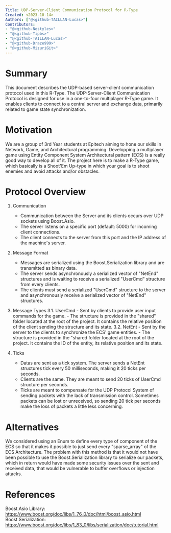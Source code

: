 ```yaml
---
Title: UDP-Server-Client Communication Protocol for R-Type
Created: <2023-10-14>
Authors: ["@<github-TAILLAN-Lucas>"]
Contributors:
- "@<github-Nestyles>"
- "@<github-Tipbs>"
- "@<github-TAILLAN-Lucas>"
- "@<github-Draze999>"
- "@<github-MizuriGit>"
---
```


# Summary

This document describes the UDP-based server-client communication protocol used in this R-Type.
The UDP-Server-Client Communication Protocol is designed for use in a one-to-four multiplayer R-Type game. It enables clients to connect to a central server and exchange data, primarily related to game state synchronization.

# Motivation

We are a group of 3rd Year students at Epitech aiming to hone our skills in Network, Game, and Architectural programming. Developping a multiplayer game using Entity Component System Architectural pattern (ECS) is a really good way to develop all of it. The project here is to make a R-Type game, which basically is a Shoot'Em Up-type in which your goal is to shoot enemies and avoid attacks and/or obstacles.

# Protocol Overview

1. Communication
    - Communication between the Server and its clients occurs over UDP sockets using Boost.Asio.
    - The server listens on a specific port (default: 5000) for incoming client connections.
    - The client connects to the server from this port and the IP address of the machine's server.

2. Message Format
    - Messages are serialized using the Boost.Serialization library and are transmitted as binary data.
    - The server sends asynchronously a serialized vector of "NetEnd" structures and is waiting to receive a serialized "UserCmd" structure from every clients.
    - The clients must send a serialized "UserCmd" structure to the server and asynchronously receive a serialized vector of "NetEnd" structures.

3. Message Types
    3.1. UserCmd
        - Sent by clients to provide user input commands for the game.
        - The structure is provided in the "shared" folder located at the root of the project. It contains the relative position of the client sending the structure and its state.
    3.2. NetEnt
        - Sent by the server to the clients to synchronize the ECS' game entities.
        - The structure is provided in the "shared folder located at the root of the project. It contains the ID of the entity, its relative position and its state.

4. Ticks
    - Datas are sent as a tick system. The server sends a NetEnt structures tick every 50 milliseconds, making it 20 ticks per seconds.
    - Clients are the same. They are meant to send 20 ticks of UserCmd structure per seconds.
    - Ticks are meant to compensate for the UDP Protocol System of sending packets with the lack of transmission control. Sometimes packets can be lost or unreceived, so sending 20 tick per seconds make the loss of packets a little less concerning.

# Alternatives

We considered using an Enum to define every type of component of the ECS so that it makes it possible to just send every "sparse_array" of the ECS Architecture. The problem with this method is that it would not have been possible to use the Boost.Serialization library to serialize our packets, which in return would have made some security issues over the sent and received data, that would be vulnerable to buffer overflows or injection attacks.

# References

Boost.Asio Library: https://www.boost.org/doc/libs/1_76_0/doc/html/boost_asio.html
Boost.Serialization: https://www.boost.org/doc/libs/1_83_0/libs/serialization/doc/tutorial.html
